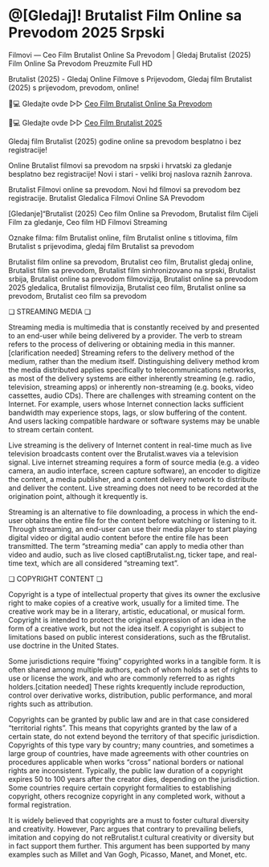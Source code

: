 # @[Gledaj]! Brutalist Film Online sa Prevodom 2025 Srpski

Filmovi — Ceo Film Brutalist Online Sa Prevodom | Gledaj Brutalist (2025) Film Online Sa Prevodom Preuzmite Full HD

Brutalist (2025) - Gledaj Online Filmove s Prijevodom, Gledaj film Brutalist (2025) s prijevodom, prevodom, online!

📱💻 Gledajte ovde ▷▷ [Ceo Film Brutalist Online Sa Prevodom](https://t.co/TcUCBwZNjI)

📱💻 Gledajte ovde ▷▷ [Ceo Film Brutalist 2025](https://t.co/TcUCBwZNjI)

Gledaj film Brutalist (2025) godine online sa prevodom besplatno i bez registracije!

Online Brutalist filmovi sa prevodom na srpski i hrvatski za gledanje besplatno bez registracije! Novi i stari - veliki broj naslova raznih žanrova.

Brutalist Filmovi online sa prevodom. Novi hd filmovi sa prevodom bez registracije. Brutalist Gledalica Filmovi Online SA Prevodom

[Gledanje]“Brutalist (2025) Ceo film Online sa Prevodom, Brutalist film Cijeli Film za gledanje, Ceo film HD Filmovi Streaming

Oznake filma: film Brutalist online, film Brutalist online s titlovima, film Brutalist s prijevodima, gledaj film Brutalist sa prevodom

Brutalist film online sa prevodom, Brutalist ceo film, Brutalist gledaj online, Brutalist film sa prevodom, Brutalist film sinhronizovano na srpski, Brutalist srbija, Brutalist online sa prevodom filmovizija, Brutalist online sa prevodom 2025 gledalica, Brutalist filmovizija, Brutalist ceo film, Brutalist online sa prevodom, Brutalist ceo film sa prevodom

❏ STREAMING MEDIA ❏

Streaming media is multimedia that is constantly received by and presented to an end-user while being delivered by a provider. The verb to stream refers to the process of delivering or obtaining media in this manner.[clarification needed] Streaming refers to the delivery method of the medium, rather than the medium itself. Distinguishing delivery method krom the media distributed applies specifically to telecommunications networks, as most of the delivery systems are either inherently streaming (e.g. radio, television, streaming apps) or inherently non-streaming (e.g. books, video cassettes, audio CDs). There are challenges with streaming content on the Internet. For example, users whose Internet connection lacks sufficient bandwidth may experience stops, lags, or slow buffering of the content. And users lacking compatible hardware or software systems may be unable to stream certain content.

Live streaming is the delivery of Internet content in real-time much as live television broadcasts content over the Brutalist.waves via a television signal. Live internet streaming requires a form of source media (e.g. a video camera, an audio interface, screen capture software), an encoder to digitize the content, a media publisher, and a content delivery network to distribute and deliver the content. Live streaming does not need to be recorded at the origination point, although it krequently is.

Streaming is an alternative to file downloading, a process in which the end-user obtains the entire file for the content before watching or listening to it. Through streaming, an end-user can use their media player to start playing digital video or digital audio content before the entire file has been transmitted. The term “streaming media” can apply to media other than video and audio, such as live closed captiBrutalist.ng, ticker tape, and real-time text, which are all considered “streaming text”.

❏ COPYRIGHT CONTENT ❏

Copyright is a type of intellectual property that gives its owner the exclusive right to make copies of a creative work, usually for a limited time. The creative work may be in a literary, artistic, educational, or musical form. Copyright is intended to protect the original expression of an idea in the form of a creative work, but not the idea itself. A copyright is subject to limitations based on public interest considerations, such as the fBrutalist. use doctrine in the United States.

Some jurisdictions require “fixing” copyrighted works in a tangible form. It is often shared among multiple authors, each of whom holds a set of rights to use or license the work, and who are commonly referred to as rights holders.[citation needed] These rights krequently include reproduction, control over derivative works, distribution, public performance, and moral rights such as attribution.

Copyrights can be granted by public law and are in that case considered “territorial rights”. This means that copyrights granted by the law of a certain state, do not extend beyond the territory of that specific jurisdiction. Copyrights of this type vary by country; many countries, and sometimes a large group of countries, have made agreements with other countries on procedures applicable when works “cross” national borders or national rights are inconsistent. Typically, the public law duration of a copyright expires 50 to 100 years after the creator dies, depending on the jurisdiction. Some countries require certain copyright formalities to establishing copyright, others recognize copyright in any completed work, without a formal registration.

It is widely believed that copyrights are a must to foster cultural diversity and creativity. However, Parc argues that contrary to prevailing beliefs, imitation and copying do not reBrutalist.t cultural creativity or diversity but in fact support them further. This argument has been supported by many examples such as Millet and Van Gogh, Picasso, Manet, and Monet, etc.
